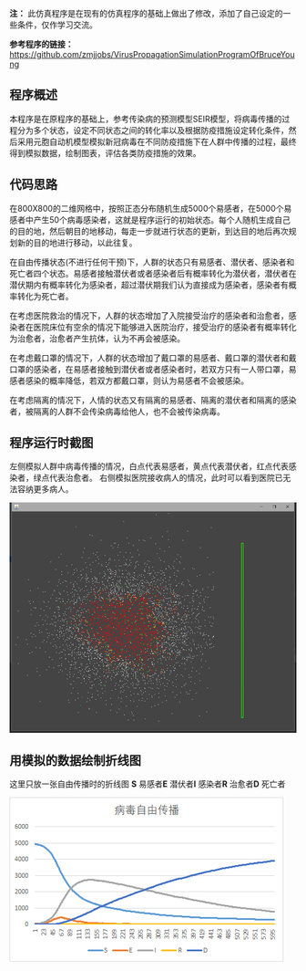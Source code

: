 **注：**
此仿真程序是在现有的仿真程序的基础上做出了修改，添加了自己设定的一些条件，仅作学习交流。

**参考程序的链接：**
https://github.com/zmjjobs/VirusPropagationSimulationProgramOfBruceYoung

## 程序概述

本程序是在原程序的基础上，参考传染病的预测模型SEIR模型，将病毒传播的过程分为多个状态，设定不同状态之间的转化率以及根据防疫措施设定转化条件，然后采用元胞自动机模型模拟新冠病毒在不同防疫措施下在人群中传播的过程，最终得到模拟数据，绘制图表，评估各类防疫措施的效果。

## 代码思路

在800X800的二维网格中，按照正态分布随机生成5000个易感者，在5000个易感者中产生50个病毒感染者，这就是程序运行的初始状态。每个人随机生成自己的目的地，然后朝目的地移动，每走一步就进行状态的更新，到达目的地后再次规划新的目的地进行移动，以此往复。

在自由传播状态(不进行任何干预)下，人群的状态只有易感者、潜伏者、感染者和死亡者四个状态。易感者接触潜伏者或者感染者后有概率转化为潜伏者，潜伏者在潜伏期内有概率转化为感染者，超过潜伏期我们认为直接成为感染者，感染者有概率转化为死亡者。

在考虑医院救治的情况下，人群的状态增加了入院接受治疗的感染者和治愈者，感染者在医院床位有空余的情况下能够进入医院治疗，接受治疗的感染者有概率转化为治愈者，治愈者产生抗体，认为不再会被感染。

在考虑戴口罩的情况下，人群的状态增加了戴口罩的易感者、戴口罩的潜伏者和戴口罩的感染者，在易感者接触到潜伏者或者感染者时，若双方只有一人带口罩，易感者感染的概率降低，若双方都戴口罩，则认为易感者不会被感染。

在考虑隔离的情况下，人情的状态又有隔离的易感者、隔离的潜伏者和隔离的感染者，被隔离的人群不会传染病毒给他人，也不会被传染病毒。

## 程序运行时截图
左侧模拟人群中病毒传播的情况，白点代表易感者，黄点代表潜伏者，红点代表感染者，绿点代表治愈者。
右侧模拟医院接收病人的情况，此时可以看到医院已无法容纳更多病人。

![image-20200803174416146](https://github.com/LittleInoriai/VirusPropagationSimulationProgramOfBruceYoung/blob/master/image/image-20200803174416146.png)

## 用模拟的数据绘制折线图

这里只放一张自由传播时的折线图
**S**
易感者**E**
潜伏者**I**
感染者**R**
治愈者**D**
死亡者


![image-20200803174755736](https://github.com/LittleInoriai/VirusPropagationSimulationProgramOfBruceYoung/blob/master/image/image-20200803174755736.png)

